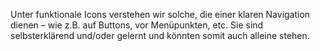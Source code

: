 Unter funktionale Icons verstehen wir solche, die einer klaren Navigation dienen – wie z.B. auf Buttons, vor Menüpunkten, etc.
Sie sind selbsterklärend und/oder gelernt und könnten somit auch alleine stehen.